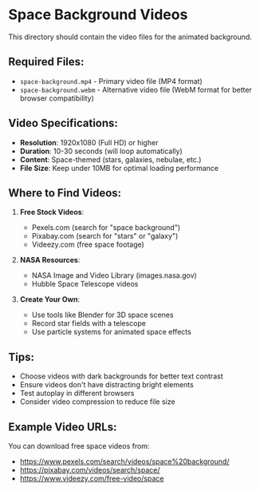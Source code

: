 # Space Background Videos

This directory should contain the video files for the animated background.

## Required Files:
- `space-background.mp4` - Primary video file (MP4 format)
- `space-background.webm` - Alternative video file (WebM format for better browser compatibility)

## Video Specifications:
- **Resolution**: 1920x1080 (Full HD) or higher
- **Duration**: 10-30 seconds (will loop automatically)
- **Content**: Space-themed (stars, galaxies, nebulae, etc.)
- **File Size**: Keep under 10MB for optimal loading performance

## Where to Find Videos:
1. **Free Stock Videos**:
   - Pexels.com (search for "space background")
   - Pixabay.com (search for "stars" or "galaxy")
   - Videezy.com (free space footage)

2. **NASA Resources**:
   - NASA Image and Video Library (images.nasa.gov)
   - Hubble Space Telescope videos

3. **Create Your Own**:
   - Use tools like Blender for 3D space scenes
   - Record star fields with a telescope
   - Use particle systems for animated space effects

## Tips:
- Choose videos with dark backgrounds for better text contrast
- Ensure videos don't have distracting bright elements
- Test autoplay in different browsers
- Consider video compression to reduce file size

## Example Video URLs:
You can download free space videos from:
- https://www.pexels.com/search/videos/space%20background/
- https://pixabay.com/videos/search/space/
- https://www.videezy.com/free-video/space
